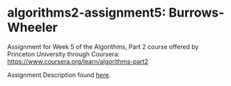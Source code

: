 # algorithms2-assignment5: Burrows-Wheeler
Assignment for Week 5 of the Algorithms, Part 2 course offered by Princeton University through Coursera: https://www.coursera.org/learn/algorithms-part2

Assignment Description found [here](https://coursera.cs.princeton.edu/algs4/assignments/burrows/specification.php).
